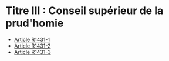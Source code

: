 # Titre III : Conseil supérieur de la prud'homie 

* [Article R1431-1](./LEGIARTI000018536661.md)
* [Article R1431-2](./LEGIARTI000018536659.md)
* [Article R1431-3](./LEGIARTI000018536657.md)

